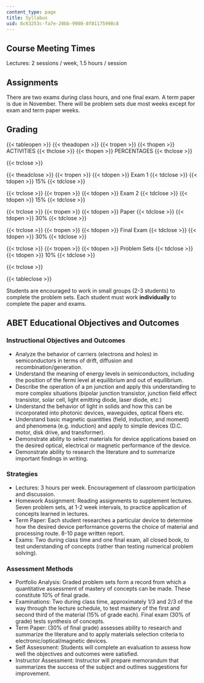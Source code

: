 ```yaml
---
content_type: page
title: Syllabus
uid: 8c63253c-fa7e-20bb-9980-8f81175998c8
---
```


Course Meeting Times
--------------------

Lectures: 2 sessions / week, 1.5 hours / session

Assignments
-----------

There are two exams during class hours, and one final exam. A term paper is due in November. There will be problem sets due most weeks except for exam and term paper weeks.

Grading
-------

  

{{< tableopen >}}
{{< theadopen >}}
{{< tropen >}}
{{< thopen >}}
ACTIVITIES
{{< thclose >}}
{{< thopen >}}
PERCENTAGES
{{< thclose >}}

{{< trclose >}}

{{< theadclose >}}
{{< tropen >}}
{{< tdopen >}}
Exam 1
{{< tdclose >}}
{{< tdopen >}}
15%
{{< tdclose >}}

{{< trclose >}}
{{< tropen >}}
{{< tdopen >}}
Exam 2
{{< tdclose >}}
{{< tdopen >}}
15%
{{< tdclose >}}

{{< trclose >}}
{{< tropen >}}
{{< tdopen >}}
Paper
{{< tdclose >}}
{{< tdopen >}}
30%
{{< tdclose >}}

{{< trclose >}}
{{< tropen >}}
{{< tdopen >}}
Final Exam
{{< tdclose >}}
{{< tdopen >}}
30%
{{< tdclose >}}

{{< trclose >}}
{{< tropen >}}
{{< tdopen >}}
Problem Sets
{{< tdclose >}}
{{< tdopen >}}
10%
{{< tdclose >}}

{{< trclose >}}

{{< tableclose >}}

  

Students are encouraged to work in small groups (2-3 students) to complete the problem sets. Each student must work **individually** to complete the paper and exams.

ABET Educational Objectives and Outcomes
----------------------------------------

### Instructional Objectives and Outcomes

*   Analyze the behavior of carriers (electrons and holes) in semiconductors in terms of drift, diffusion and recombination/generation.
*   Understand the meaning of energy levels in semiconductors, including the position of the fermi level at equilibrium and out of equilibrium.
*   Describe the operation of a pn junction and apply this understanding to more complex situations (bipolar junction transistor, junction field effect transistor, solar cell, light emitting diode, laser diode, etc.)
*   Understand the behavior of light in solids and how this can be incorporated into photonic devices, waveguides, optical fibers etc.
*   Understand basic magnetic quantities (field, induction, and moment) and phenomena (e.g. induction) and apply to simple devices (D.C. motor, disk drive, and transformer).
*   Demonstrate ability to select materials for device applications based on the desired optical, electrical or magnetic performance of the device.
*   Demonstrate ability to research the literature and to summarize important findings in writing.

### Strategies

*   Lectures: 3 hours per week. Encouragement of classroom participation and discussion.
*   Homework Assignment: Reading assignments to supplement lectures. Seven problem sets, at 1-2 week intervals, to practice application of concepts learned in lectures.
*   Term Paper: Each student researches a particular device to determine how the desired device performance governs the choice of material and processing route. 8-10 page written report.
*   Exams: Two during class time and one final exam, all closed book, to test understanding of concepts (rather than testing numerical problem solving).

### Assessment Methods

*   Portfolio Analysis: Graded problem sets form a record from which a quantitative assessment of mastery of concepts can be made. These constitute 10% of final grade.
*   Examinations: Two during class time, approximately 1/3 and 2/3 of the way through the lecture schedule, to test mastery of the first and second third of the material (15% of grade each). Final exam (30% of grade) tests synthesis of concepts.
*   Term Paper: (30% of final grade) assesses ability to research and summarize the literature and to apply materials selection criteria to electronic/optical/magnetic devices.
*   Self Assessment: Students will complete an evaluation to assess how well the objectives and outcomes were satisfied.
*   Instructor Assessment: Instructor will prepare memorandum that summarizes the success of the subject and outlines suggestions for improvement.